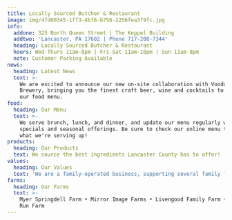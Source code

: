 ```yaml
---
title: Locally Sourced Butcher & Restaurant
image: img/4fd00345-1ff3-4bf6-b756-2256fea3f9fc.jpg
info:
  addone: 325 North Queen Street | The Keppel Building
  addtwo: 'Lancaster, PA 17602 | Phone 717-208-7344'
  heading: Locally Sourced Butcher & Restaurant
  hours: Wed-Thurs 11am-8pm | Fri-Sat 11am-10pm | Sun 11am-8pm
  note: Customer Parking Available
news:
  heading: Latest News
  text: >-
    We are excited to announce our new on-site collaboration with Voodoo
    Brewery, bringing you the finest craft beer, wine and cocktails to pair with
    our food menu.
food:
  heading: Our Menu
  text: >-
    We serve brunch, lunch, and dinner, and update our menu regularly with
    specials and seasonal offerings. Be sure to check our online menu to see
    what we're serving up!
products:
  heading: Our Products
  text: We source the best ingredients Lancaster County has to offer!
values:
  heading: Our Values
  text: 'We are a family-operated business, supporting several family farms.'
farms:
  heading: Our Farms
  text: >-
    Myer Springdell Farm • Mirror Image Farms • Livengood Family Farm • Meadow
    Run Farm
---
```

